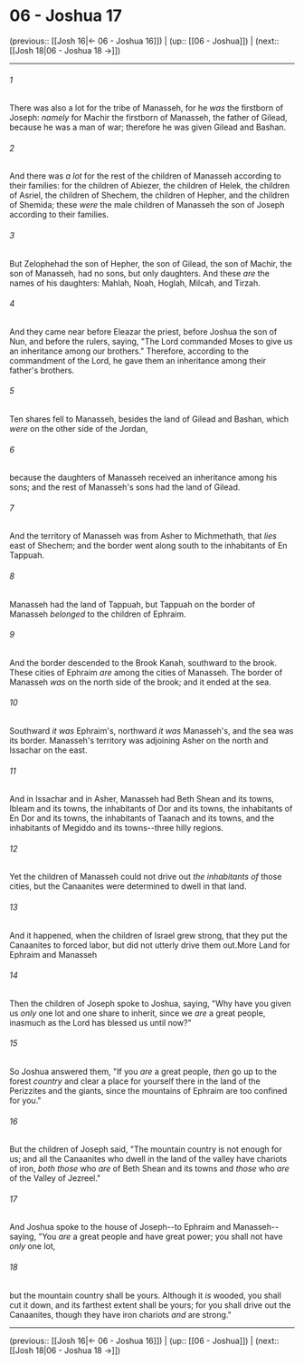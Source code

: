 # 06 - Joshua 17

(previous:: [[Josh 16|← 06 - Joshua 16]]) | (up:: [[06 - Joshua]]) | (next:: [[Josh 18|06 - Joshua 18 →]])

***


###### 1 
There was also a lot for the tribe of Manasseh, for he _was_ the firstborn of Joseph: _namely_ for Machir the firstborn of Manasseh, the father of Gilead, because he was a man of war; therefore he was given Gilead and Bashan. 

###### 2 
And there was _a lot_ for the rest of the children of Manasseh according to their families: for the children of Abiezer, the children of Helek, the children of Asriel, the children of Shechem, the children of Hepher, and the children of Shemida; these _were_ the male children of Manasseh the son of Joseph according to their families. 

###### 3 
But Zelophehad the son of Hepher, the son of Gilead, the son of Machir, the son of Manasseh, had no sons, but only daughters. And these _are_ the names of his daughters: Mahlah, Noah, Hoglah, Milcah, and Tirzah. 

###### 4 
And they came near before Eleazar the priest, before Joshua the son of Nun, and before the rulers, saying, "The Lord commanded Moses to give us an inheritance among our brothers." Therefore, according to the commandment of the Lord, he gave them an inheritance among their father's brothers. 

###### 5 
Ten shares fell to Manasseh, besides the land of Gilead and Bashan, which _were_ on the other side of the Jordan, 

###### 6 
because the daughters of Manasseh received an inheritance among his sons; and the rest of Manasseh's sons had the land of Gilead. 

###### 7 
And the territory of Manasseh was from Asher to Michmethath, that _lies_ east of Shechem; and the border went along south to the inhabitants of En Tappuah. 

###### 8 
Manasseh had the land of Tappuah, but Tappuah on the border of Manasseh _belonged_ to the children of Ephraim. 

###### 9 
And the border descended to the Brook Kanah, southward to the brook. These cities of Ephraim _are_ among the cities of Manasseh. The border of Manasseh _was_ on the north side of the brook; and it ended at the sea. 

###### 10 
Southward _it was_ Ephraim's, northward _it was_ Manasseh's, and the sea was its border. Manasseh's territory was adjoining Asher on the north and Issachar on the east. 

###### 11 
And in Issachar and in Asher, Manasseh had Beth Shean and its towns, Ibleam and its towns, the inhabitants of Dor and its towns, the inhabitants of En Dor and its towns, the inhabitants of Taanach and its towns, and the inhabitants of Megiddo and its towns--three hilly regions. 

###### 12 
Yet the children of Manasseh could not drive out _the inhabitants of_ those cities, but the Canaanites were determined to dwell in that land. 

###### 13 
And it happened, when the children of Israel grew strong, that they put the Canaanites to forced labor, but did not utterly drive them out.More Land for Ephraim and Manasseh 

###### 14 
Then the children of Joseph spoke to Joshua, saying, "Why have you given us _only_ one lot and one share to inherit, since we _are_ a great people, inasmuch as the Lord has blessed us until now?" 

###### 15 
So Joshua answered them, "If you _are_ a great people, _then_ go up to the forest _country_ and clear a place for yourself there in the land of the Perizzites and the giants, since the mountains of Ephraim are too confined for you." 

###### 16 
But the children of Joseph said, "The mountain country is not enough for us; and all the Canaanites who dwell in the land of the valley have chariots of iron, _both those_ who _are_ of Beth Shean and its towns and _those_ who _are_ of the Valley of Jezreel." 

###### 17 
And Joshua spoke to the house of Joseph--to Ephraim and Manasseh--saying, "You _are_ a great people and have great power; you shall not have _only_ one lot, 

###### 18 
but the mountain country shall be yours. Although it _is_ wooded, you shall cut it down, and its farthest extent shall be yours; for you shall drive out the Canaanites, though they have iron chariots _and_ are strong."

***

(previous:: [[Josh 16|← 06 - Joshua 16]]) | (up:: [[06 - Joshua]]) | (next:: [[Josh 18|06 - Joshua 18 →]])
